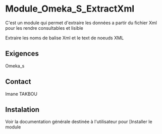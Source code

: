 # Module_Omeka_S_ExtractXml

C'est un module qui permet d'extraire les données a partir du fichier Xml pour les rendre consultables et lisible 

Extraire les noms de balise Xml et le text de noeuds XML

## Exigences

Omeka_s

## Contact

Imane TAKBOU

## Instalation

Voir la documentation générale destinée à l'utilisateur  pour [Installer le module
